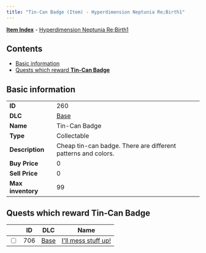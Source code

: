 ```yaml
---
title: "Tin-Can Badge (Item) - Hyperdimension Neptunia Re;Birth1"
---
```


[**Item Index**](/neptunia/rb1/item/index.html) - [Hyperdimension Neptunia Re;Birth1](/neptunia/rb1)

## Contents

- [Basic information](#basic-information)
- [Quests which reward **Tin-Can Badge**](#quests-which-reward-tin-can-badge)

## Basic information

|   |   |
| -- | -- |
| **ID** | 260 |
| **DLC** | [Base](/neptunia/rb1/dlc/1-base.html) |
| **Name** | Tin-Can Badge |
| **Type** | Collectable |
| **Description** | Cheap tin-can badge. There are different patterns and colors. |
| **Buy Price** | 0 |
| **Sell Price** | 0 |
| **Max inventory** | 99 |

## Quests which reward **Tin-Can Badge**

|    | ID | DLC | Name |
| -- | -- | --- | ---- |
| <input type="checkbox" id="rb1-quest-1-706" class="trackbox" /> | 706 | [Base](/neptunia/rb1/dlc/1-base.html) | [I'll mess stuff up!](/neptunia/rb1/quest/1-706-ill-mess-stuff-up.html) |